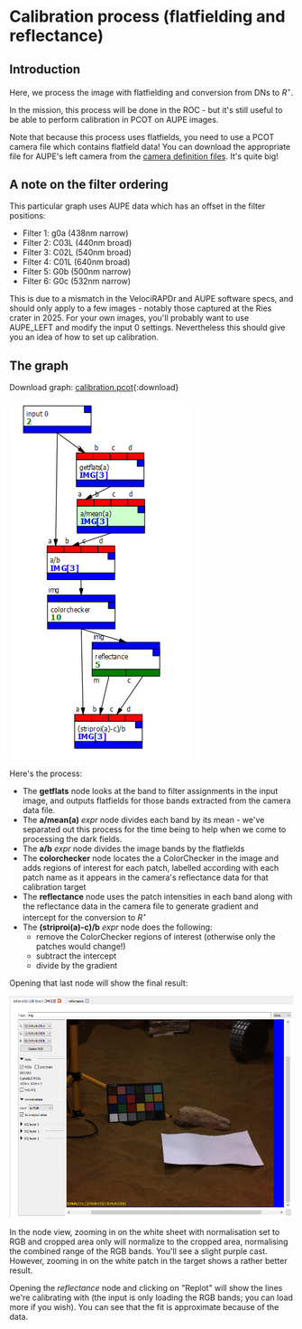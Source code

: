# Calibration process (flatfielding and reflectance)

## Introduction
Here, we process the image with flatfielding and conversion from DNs
to $R^{\star}$. 

In the mission, this process will be done in the ROC - but it's still
useful to be able to perform calibration in PCOT on AUPE images.

Note that because this process uses flatfields, you need to use a PCOT
camera file which contains flatfield data! You can download the appropriate
file for AUPE's left camera from the [camera definition files](../cameras/index.md).
It's quite big!

## A note on the filter ordering
This particular graph uses AUPE data which has an offset in the filter
positions:

* Filter 1: g0a (438nm narrow)
* Filter 2: C03L (440nm broad)
* Filter 3: C02L (540nm broad)
* Filter 4: C01L (640nm broad)
* Filter 5: G0b (500nm narrow)
* Filter 6: G0c (532nm narrow)

This is due to a mismatch in the VelociRAPDr and AUPE software specs,
and should only apply to a few images - notably those captured at the Ries
crater in 2025. For your own images, you'll probably want to use AUPE_LEFT
and modify the input 0 settings. Nevertheless this should give you an
idea of how to set up calibration.

## The graph
Download graph: [calibration.pcot](graphs/calibration.pcot){:download}

![!Flatfielding and reflectance combined for AUPE](screenshots/calibration.png)

Here's the process:

* The **getflats** node looks at the band to filter assignments in the input
image, and outputs flatfields for those bands extracted from the camera
data file.
* The **a/mean(a)** *expr* node divides each band by its mean - we've separated
out this process for the time being to help when we come to processing 
the dark fields.
* The **a/b** *expr* node divides the image bands by the flatfields
* The **colorchecker** node locates the a ColorChecker in the image and
adds regions of interest for each patch, labelled according with each
patch name as it appears in the camera's reflectance data for that calibration
target
* The **reflectance** node uses the patch intensities in each band along
with the reflectance data in the camera file to
generate gradient and intercept for the conversion to $R^\star$
* The **(striproi(a)-c)/b** *expr* node does the following:
    * remove the ColorChecker regions of interest (otherwise only the
    patches would change!)
    * subtract the intercept
    * divide by the gradient
    
Opening that last node will show the final result:

![!Calibration output image for RGB bands](screenshots/calibration-out.png)

In the node view,
zooming in on the white sheet with normalisation set to RGB and cropped area
only will normalize to the cropped area, normalising the combined range
of the RGB bands. You'll see a slight purple cast. However, zooming in
on the white patch in the target shows a rather better result.

Opening the *reflectance* node and clicking on "Replot" will show the 
lines we're calibrating with (the input is only loading the RGB
bands; you can load more if you wish). You can see that the fit is approximate
because of the data.



